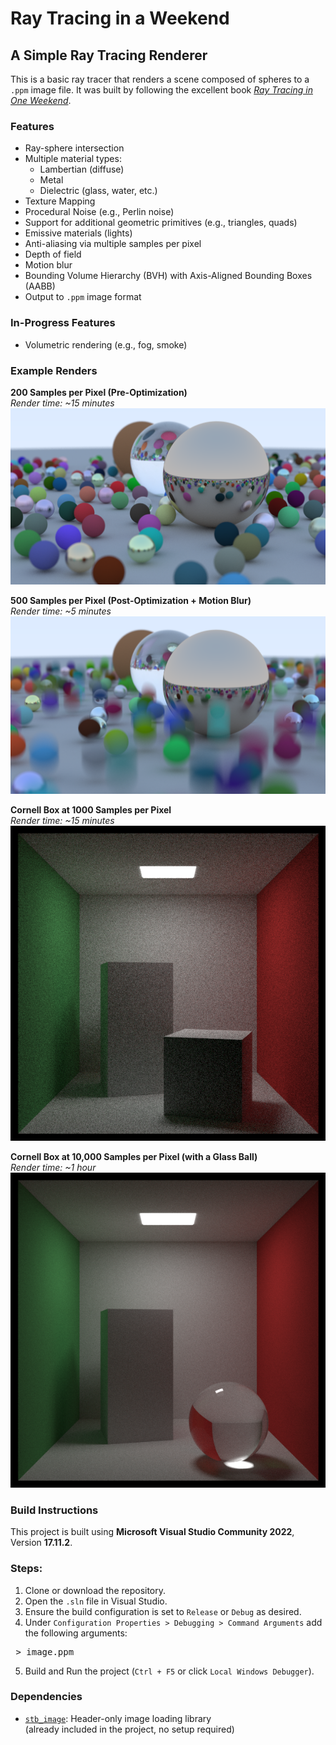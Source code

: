 # Ray Tracing in a Weekend  
## A Simple Ray Tracing Renderer

This is a basic ray tracer that renders a scene composed of spheres to a `.ppm` image file. It was built by following the excellent book [_Ray Tracing in One Weekend_](https://raytracing.github.io/books/RayTracingInOneWeekend.html).

### Features
- Ray-sphere intersection
- Multiple material types:
  - Lambertian (diffuse)
  - Metal
  - Dielectric (glass, water, etc.)
- Texture Mapping
- Procedural Noise (e.g., Perlin noise)
- Support for additional geometric primitives (e.g., triangles, quads)
- Emissive materials (lights)
- Anti-aliasing via multiple samples per pixel
- Depth of field
- Motion blur
- Bounding Volume Hierarchy (BVH) with Axis-Aligned Bounding Boxes (AABB)
- Output to `.ppm` image format

### In-Progress Features
- Volumetric rendering (e.g., fog, smoke)

### Example Renders

**200 Samples per Pixel (Pre-Optimization)**  
_Render time: ~15 minutes_  
![Pre-Optimization Render](https://github.com/maybe-aidan/RayTracingInAWeekend/blob/master/res/200Samples1200w.png?raw=true)  

**500 Samples per Pixel (Post-Optimization + Motion Blur)**  
_Render time: ~5 minutes_   
![Post-Optimization Render](https://github.com/maybe-aidan/RayTracingInAWeekend/blob/master/res/500Samples1200w.png?raw=true) 

**Cornell Box at 1000 Samples per Pixel**  
_Render time: ~15 minutes_  
![Cornell Box 1K Samples](https://github.com/maybe-aidan/RayTracingInAWeekend/blob/master/res/cornell-box1000samples.png?raw=true)

**Cornell Box at 10,000 Samples per Pixel (with a Glass Ball)**  
_Render time: ~1 hour_  
![Cornell Box 10k Samples](https://github.com/maybe-aidan/RayTracingInAWeekend/blob/master/res/cornell10k.png?raw=true)

### Build Instructions

This project is built using **Microsoft Visual Studio Community 2022**, Version **17.11.2**.

### Steps:
1. Clone or download the repository.
2. Open the `.sln` file in Visual Studio.
3. Ensure the build configuration is set to `Release` or `Debug` as desired.
4. Under `Configuration Properties > Debugging > Command Arguments` add the following arguments:
<pre> > image.ppm </pre>
5. Build and Run the project (`Ctrl + F5` or click `Local Windows Debugger`).

### Dependencies
- [`stb_image`](https://github.com/nothings/stb): Header-only image loading library  
  (already included in the project, no setup required)
